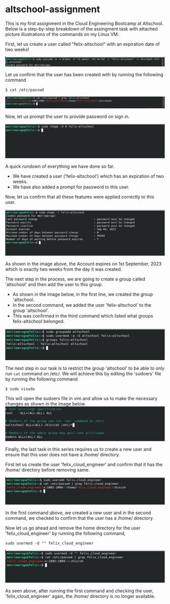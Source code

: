 # altschool-assignment
This is my first assignment in the Cloud Engineering Bootcamp at Altschool. Below is a step-by-step breakdown of the assingment task with attached picture illustrations of the commands on my Linux VM.

First, let us create a user called "felix-altschool" with an expiration date of two weeks!

![CreateUserWithTwoWeeksLifespan](create_user_with_two_weeks_lifespan-1.png)


Let us confirm that the user has been created with by running the followiing command 

```
$ cat /etc/passwd
```
![Confirm user creation](confirm_user_is_created.png)


Now, let us prompt the user to provide password on sign in.

![Prompt user for password](ask_user_for_password_on_sign_in.png)

A quick rundown of everything we have done so far.
- We have created a user ('felix-altschool') which has an expiration of two weeks.
- We have also added a prompt for password to this user.

Now, let us confirm that all these features were applied correctly to this user.

![Confirm user expiry](confirm_account_expiry.png)

As shown in the image above, the Account expires on 1st September, 2023 which is exactly two weeks from the day it was created.

The next step in the process, we are going to create a group called 'altschool' and then add the user to this group.
- As shown in the image below, in the first line, we created the group 'altschool. 
- In the second command, we added the user 'felix-altschool' to the group 'altschool'.
- This was confirmed in the third command which listed what groups felix-altschool belonged. 

![Group creation and modification](group_creation.png)

The next step in our task is to restrict the group 'altschool' to be able to only run `cat` command on /etc/. 
We will achieve this by editing the 'sudoers' file by running the following command 
```
$ sudo visudo
``` 
This will open the sudoers file in vim and allow us to make the necessary changes as shown in the image below.
![Edit Sudoers file](edit_sudoers1.png)

Finally, the last task in this series requires us to create a new user and ensure that this user does not have a /home/ directory. 

First let us create the user 'felix_cloud_engineer' and confirm that it has the /home/ directory before removing same. 

![Create New user ](new_user.png)

In the first command above, we created a new user and in the second command, we checked to confirm that the user has a /home/ directory. 

Now let us go ahead and remove the home directory for the user 'felix_cloud_engineer' by running the following command,

```
sudo usermod -d "" felix_cloud_engineer
```

![Edit New user ](no_home_user.png)

As seen above, after running the first command and checking the user, 'felix_cloud_engineer' again, the /home/ directory is no longer available. 